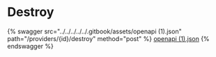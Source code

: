 # Destroy

{% swagger src="../../../../../.gitbook/assets/openapi (1).json" path="/providers/{id}/destroy" method="post" %}
[openapi (1).json](<../../../../../.gitbook/assets/openapi (1).json>)
{% endswagger %}

